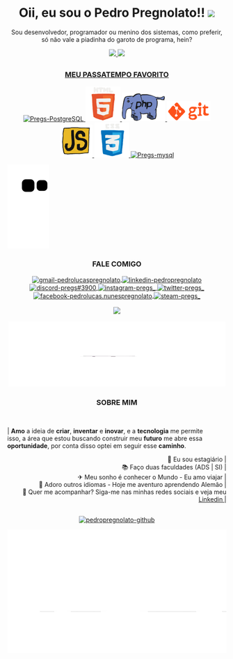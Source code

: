 <div align="center">
<h1> Oii, eu sou o Pedro Pregnolato!! <img src="https://media.giphy.com/media/hvRJCLFzcasrR4ia7z/giphy.gif" width="30px"> </h1> 
<p> Sou desenvolvedor, programador ou menino dos sistemas, como preferir, só não vale a piadinha do garoto de programa, hein? </p>
</div>

<div style="display: inline_block" align="center">
  <a href="https://github.com/pedropregnolato">
  <img height="165em" src="https://github-readme-stats.vercel.app/api?username=pedropregnolato&show_icons=true&theme=monokai&bg_color=DEG,000000,030d01,001901,2a282b&text_color=40cd3f&title_color=8e2894&hide_border=1&include_all_commits=true&count_private=true&locale=pt-br" />
  <img height="165em" src="https://github-readme-stats.vercel.app/api/top-langs/?username=pedropregnolato&layout=compact&langs_count=7&theme=monokai&bg_color=DEG,2a282b,0d0511,09020d,000000&text_color=40cd3f&title_color=8e2894&hide_border=1&locale=pt-br"/>
</div>

##

<div style="display: inline_block" align="center">
  <h3>MEU PASSATEMPO FAVORITO</h3>
    <a href="https://www.postgresql.org/">
      <img alt="Pregs-PostgreSQL" height="60" width="60" src="https://cdn.jsdelivr.net/gh/devicons/devicon/icons/postgresql/postgresql-original.svg" />
    </a>
    <a href="https://developer.mozilla.org/pt-BR/docs/Web/HTML">
      <img alt="Pregs-html5" width="80" src="gif/html.gif" />
    </a>
    <a href="https://www.php.net/">
      <img alt="Pregs-PHP" width="100" src="gif/php.gif" />
    <a href="https://git-scm.com/">
      <img alt="Pregs-git" width="100" src="gif/git.gif" />
    <a href="https://www.javascript.com/">
      <img alt="Pregs-Js" width="75" src="gif/js.gif" />
    </a>
    <a href="https://developer.mozilla.org/pt-BR/docs/Web/CSS">
      <img alt="Pregs-CSS" width="80" src="gif/css.gif" />
    </a>
    <a href="https://www.mysql.com/">
      <img alt="Pregs-mysql" height="75" width="70" src="https://cdn.jsdelivr.net/gh/devicons/devicon/icons/mysql/mysql-original-wordmark.svg" />
    </a>
</div>

![Snake animation](https://github.com/pedropregnolato/pedropregnolato/blob/output/github-contribution-grid-snake.svg)

<h3 align="center">FALE COMIGO</h3>
  <p align="center">
    <a href ="mailto:pedrolucaspregnolato@gmail.com" target="_blank">
      <img align="center" src="https://img.shields.io/badge/-Gmail-%23333?style=for-the-badge&logo=gmail&logoColor=white" alt="gmail-pedrolucaspregnolato" target="_blank" />
    </a>
    <a href="https://linkedin.com/in/pedropregnolato" >
      <img align="center" src="https://img.shields.io/badge/LinkedIn-0077B5?style=for-the-badge&logo=linkedin&logoColor=white" alt="linkedin-pedropregnolato" target="blank" />
    </a>
    <a href="https://discord.gg/TpwY3UJnJS" >
      <img align="center" src="https://img.shields.io/badge/Discord-7289DA?style=for-the-badge&logo=discord&logoColor=white" alt="discord-pregs#3900" target="blank" />
    </a>
    <a href="https://instagram.com/pregs_" >
      <img align="center" src="https://img.shields.io/badge/Instagram-E4405F?style=for-the-badge&logo=instagram&logoColor=white" alt="instagram-pregs_" target="blank" />
    </a>
    <a href="https://twitter.com/pregs_" >
      <img align="center" src="https://img.shields.io/badge/Twitter-1DA1F2?style=for-the-badge&logo=twitter&logoColor=white" alt="twitter-pregs_" target="blank" />
    </a>
    <a href="https://fb.com/pedrolucas.nunespregnolato" >
      <img align="center" src="https://img.shields.io/badge/Facebook-1877F2?style=for-the-badge&logo=facebook&logoColor=white" alt="facebook-pedrolucas.nunespregnolato" target="blank" />
    </a>
    <a href ="https://steamcommunity.com/id/pregs/" >
      <img align="center" src="https://img.shields.io/badge/Steam-000000?style=for-the-badge&logo=steam&logoColor=white" alt="steam-pregs_" target="_blank" />
    </a><br><br>
    <img src="https://img.shields.io/github/followers/pedropregnolato.svg?style=social&label=Follow&maxAge=2592000&tab=followers">
  </p>
  
<div align="center">
  <img src="gif/siri.gif" height=150em width=500em>
</div>
  
  <h3 align="center">SOBRE MIM</h3>
<br>
  <div style="display: inline_block" align="center">
    <p align="justify">
      | <strong>Amo</strong> a ideia de <strong>criar</strong>, <strong>inventar</strong> e <strong>inovar</strong>, e a <strong>tecnologia</strong> me permite<br>
      isso, a área que estou buscando construir meu <strong>futuro</strong> me abre essa<br>
      <strong>oportunidade</strong>, por conta disso optei em seguir esse <strong>caminho</strong>.
    </p>
    <p align="right">
      📍 Eu sou estagiário |<br>
      📚 Faço duas faculdades (ADS | SI) |<br>
      ✈  Meu sonho é conhecer o Mundo - Eu amo viajar |<br>
      🎯 Adoro outros idiomas - Hoje me aventuro aprendendo Alemão |<br>
      📌 Quer me acompanhar? Siga-me nas minhas redes sociais e veja meu <a href="https://www.linkedin.com/in/pedropregnolato/"> Linkedin </a> |
    </p>
  </div>
  
##
  
<p align="center"> 
  <a href="https://github.com/pedropregnolato">
    <img src="https://img.shields.io/badge/GitHub-100000?style=for-the-badge&logo=github&logoColor=white" alt="pedropregnolato-github"/>
  </a>
</p>
<div align="center">
  <img src="gif/golfinho.gif">
</div>

